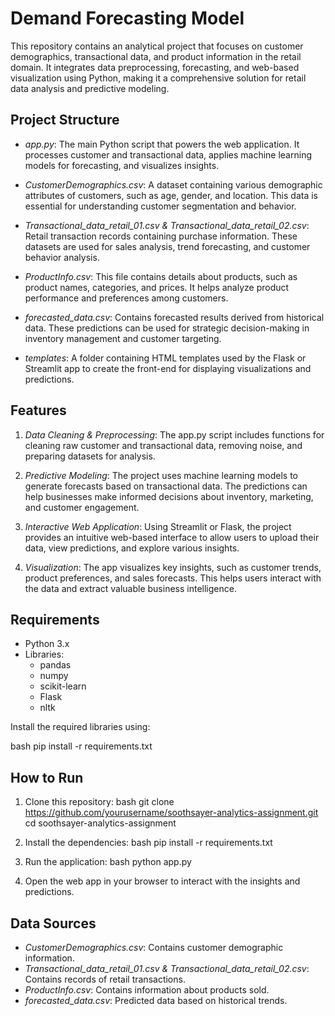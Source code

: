 # Demand Forecasting Model

This repository contains an analytical project that focuses on customer demographics, transactional data, and product information in the retail domain. It integrates data preprocessing, forecasting, and web-based visualization using Python, making it a comprehensive solution for retail data analysis and predictive modeling.

## Project Structure

- *app.py*: The main Python script that powers the web application. It processes customer and transactional data, applies machine learning models for forecasting, and visualizes insights.
  
- *CustomerDemographics.csv*: A dataset containing various demographic attributes of customers, such as age, gender, and location. This data is essential for understanding customer segmentation and behavior.

- *Transactional_data_retail_01.csv & Transactional_data_retail_02.csv*: Retail transaction records containing purchase information. These datasets are used for sales analysis, trend forecasting, and customer behavior analysis.

- *ProductInfo.csv*: This file contains details about products, such as product names, categories, and prices. It helps analyze product performance and preferences among customers.

- *forecasted_data.csv*: Contains forecasted results derived from historical data. These predictions can be used for strategic decision-making in inventory management and customer targeting.

- *templates*: A folder containing HTML templates used by the Flask or Streamlit app to create the front-end for displaying visualizations and predictions.

## Features

1. *Data Cleaning & Preprocessing*: The app.py script includes functions for cleaning raw customer and transactional data, removing noise, and preparing datasets for analysis.
  
2. *Predictive Modeling*: The project uses machine learning models to generate forecasts based on transactional data. The predictions can help businesses make informed decisions about inventory, marketing, and customer engagement.

3. *Interactive Web Application*: Using Streamlit or Flask, the project provides an intuitive web-based interface to allow users to upload their data, view predictions, and explore various insights.

4. *Visualization*: The app visualizes key insights, such as customer trends, product preferences, and sales forecasts. This helps users interact with the data and extract valuable business intelligence.

## Requirements

- Python 3.x
- Libraries: 
  - pandas
  - numpy
  - scikit-learn
  - Flask
  - nltk
  
Install the required libraries using:

bash
pip install -r requirements.txt


## How to Run

1. Clone this repository:
   bash
   git clone https://github.com/yourusername/soothsayer-analytics-assignment.git
   cd soothsayer-analytics-assignment
   

2. Install the dependencies:
   bash
   pip install -r requirements.txt
   

3. Run the application:
   bash
   python app.py
   

4. Open the web app in your browser to interact with the insights and predictions.

## Data Sources

- *CustomerDemographics.csv*: Contains customer demographic information.
- *Transactional_data_retail_01.csv & Transactional_data_retail_02.csv*: Contains records of retail transactions.
- *ProductInfo.csv*: Contains information about products sold.
- *forecasted_data.csv*: Predicted data based on historical trends.
